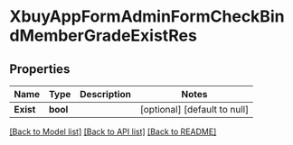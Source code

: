 # XbuyAppFormAdminFormCheckBindMemberGradeExistRes

## Properties
Name | Type | Description | Notes
------------ | ------------- | ------------- | -------------
**Exist** | **bool** |  | [optional] [default to null]

[[Back to Model list]](../README.md#documentation-for-models) [[Back to API list]](../README.md#documentation-for-api-endpoints) [[Back to README]](../README.md)

